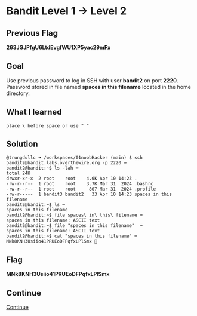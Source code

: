 # Bandit Level 1 → Level 2

## Previous Flag
<b>263JGJPfgU6LtdEvgfWU1XP5yac29mFx</b>

## Goal
Use previous password to log in SSH with user <b>bandit2</b> on port <b>2220</b>.  Password stored in file named <b>spaces in this filename</b> located in the home directory.

## What I learned
```
place \ before space or use " "
```

## Solution
```
@trungdullc ➜ /workspaces/01noobHacker (main) $ ssh bandit2@bandit.labs.overthewire.org -p 2220 ⌨️
bandit2@bandit:~$ ls -lah ⌨️
total 24K
drwxr-xr-x  2 root    root    4.0K Apr 10 14:23 .
-rw-r--r--  1 root    root    3.7K Mar 31  2024 .bashrc
-rw-r--r--  1 root    root     807 Mar 31  2024 .profile
-rw-r-----  1 bandit3 bandit2   33 Apr 10 14:23 spaces in this filename
bandit2@bandit:~$ ls ⌨️
spaces in this filename
bandit2@bandit:~$ file spaces\ in\ this\ filename ⌨️
spaces in this filename: ASCII text
bandit2@bandit:~$ file "spaces in this filename"  ⌨️
spaces in this filename: ASCII text
bandit2@bandit:~$ cat "spaces in this filename" ⌨️
MNk8KNH3Usiio41PRUEoDFPqfxLPlSmx 🔐
```

## Flag
<b>MNk8KNH3Usiio41PRUEoDFPqfxLPlSmx</b>

## Continue
[Continue](/overthewire/0203.md)
